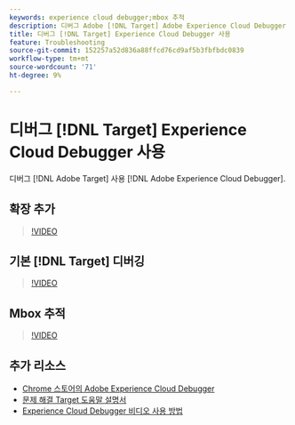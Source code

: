 ```yaml
---
keywords: experience cloud debugger;mbox 추적
description: 디버그 Adobe [!DNL Target] Adobe Experience Cloud Debugger 사용.
title: 디버그 [!DNL Target] Experience Cloud Debugger 사용
feature: Troubleshooting
source-git-commit: 152257a52d836a88ffcd76cd9af5b3fbfbdc0839
workflow-type: tm+mt
source-wordcount: '71'
ht-degree: 9%

---
```



# 디버그 [!DNL Target] Experience Cloud Debugger 사용

디버그 [!DNL Adobe Target] 사용 [!DNL Adobe Experience Cloud Debugger].

## 확장 추가

>[!VIDEO](https://video.tv.adobe.com/v/23114/?quality=12)

## 기본 [!DNL Target] 디버깅

>[!VIDEO](https://video.tv.adobe.com/v/23115/?quality=12)

## Mbox 추적

>[!VIDEO](https://video.tv.adobe.com/v/23113/?quality=12)

## 추가 리소스

+ [Chrome 스토어의 Adobe Experience Cloud Debugger](https://chrome.google.com/webstore/detail/adobe-experience-cloud-de/ocdmogmohccmeicdhlhhgepeaijenapj?hl=en)
+ [문제 해결 Target 도움말 설명서](/help/main/r-troubleshooting-target/troubleshooting-target.md)
+ [Experience Cloud Debugger 비디오 사용 방법](https://helpx.adobe.com/marketing-cloud-core/kt/using/experience-cloud-debugger-feature-video-use.html)
